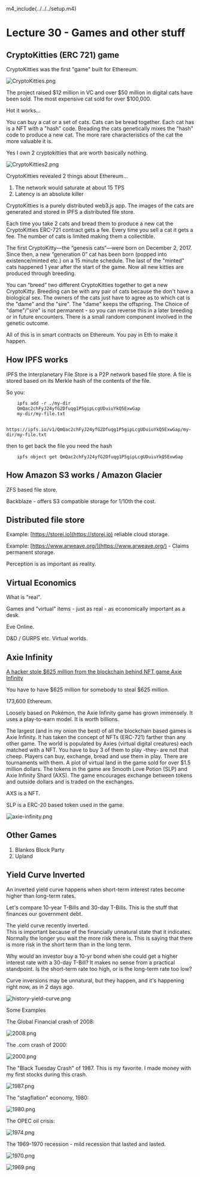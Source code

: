 m4_include(../../../setup.m4)

# Lecture 30 - Games and other stuff

## CryptoKitties (ERC 721) game

CryptoKitties was the first "game" built for Ethereum.

![CryptoKitties.png](CryptoKitties.png)

The project raised $12 million in VC and over $50 million in
digital cats have been sold.  The most expensive cat sold for
over $100,000.

Hot it works...

You can buy a cat or a set of cats.   Cats can be bread together.
Each cat has is a NFT with a "hash" code.  Breading the cats
genetically mixes the "hash" code to produce a new cat.   The 
more rare characteristics of the cat the more valuable it is.

Yes I own 2 cryptokitties that are worth basically nothing.

![CryptoKitties2.png](CryptoKitties2.png)

CryptoKitties revealed 2 things about Ethereum...

1. The network would saturate at about 15 TPS
2. Latency is an absolute killer

CryptoKitties is a purely distributed web3.js app.  The images
of the cats are generated and stored in IPFS a distributed
file store.

Each time you take 2 cats and bread them to produce a new cat
the CryptoKitties ERC-721 contract gets a fee.   Every time you
sell a cat it gets a fee.  The number of cats is limited 
making them a collectible.

The first CryptoKitty—the “genesis cats“—were born on December 2, 2017.
Since then, a new “generation 0” cat has been born (popped into existence/minted etc.) on a 15 minute schedule.
The last of the "minted" cats happened 1 year after the start of the game.
Now all new kitties are produced through breeding.

You can “breed” two different CryptoKitties together to get a new CryptoKitty.
Breeding can be with any pair of cats because the don't have a biological sex.
The owners of the cats just have to agree as to which cat is the "dame" and the "sire".
The "dame" keeps the offspring.  The Choice of "dame"/"sire" is not permanent - so you
can reverse this in a later breeding or in future encounters.   There is a small
random component involved in the genetic outcome.

All of this is in smart contracts on Ethereum.  You pay in Eth to make it happen.

## How IPFS works 

IPFS the Interplanetary File Store is a P2P network based file store.  A file is stored based on its Merkle hash
of the contents of the file.

So you:

```
	ipfs add -r ./my-dir
	QmQac2chFyJ24yfG2Dfuqg1P5gipLcgUDuiuYkQ5ExwGap
	my-dir/my-file.txt
```

```
	https://ipfs.io/v1/QmQac2chFyJ24yfG2Dfuqg1P5gipLcgUDuiuYkQ5ExwGap/my-dir/my-file.txt
```

then to get back the file you need the hash

```
	ipfs object get QmQac2chFyJ24yfG2Dfuqg1P5gipLcgUDuiuYkQ5ExwGap
```




## How Amazon S3 works / Amazon Glacier

ZFS based file store.

Backblaze - offers S3 compatible storage for 1/10th the cost.




## Distributed file store

Example: [https://storej.io](https://storej.io) reliable cloud storage.

Example: [https://www.arweave.org/](https://www.arweave.org/) - Claims permanent storage.

Perception is as important as reality.




## Virtual Economics

What is "real".

Games and "virtual" items - just as real - as economically important as a desk.

Eve Online.

D&D / GURPS etc.  Virtual worlds.





## Axie Infinity 

[A hacker stole $625 million from the blockchain behind NFT game Axie Infinity](https://www.theverge.com/2022/3/29/23001620/sky-mavis-axie-infinity-ronin-blockchain-validation-defi-hack-nft)

You have to have $625 million for somebody to steal $625 million.

173,600 Ethereum.

Loosely based on Pokémon, the Axie Infinity game has grown immensely. It uses a play-to-earn model.
It is worth billions.

The largest (and in my onion the best) of all the blockchain based games is Axie Infinity.
It has taken the concept of NFTs (ERC-721) farther than any other game.
The world is populated by Axies (virtual digital creatures) each matched with a NFT.
You have to buy 3 of them to play -they- are not that cheep.  Players can buy, exchange, bread and use them in play.
There are tournaments with them.   A plot of virtual land in the game sold for over $1.5 million dollars.
The tokens in the game are Smooth Love Potion (SLP) and Axie Infinity Shard (AXS).
The game encourages exchange between tokens and outside dollars and is traded
on the exchanges.


AXS is a NFT.

SLP is a ERC-20 based token used in the game.

![axie-infinity.png](axie-infinity.png)



## Other Games

1. Blankos Block Party
2. Upland




## Yield Curve Inverted

An inverted yield curve happens when short-term interest rates become higher than long-term rates.

Let's compare 10-year T-Bills and 30-day T-Bills.  This is the stuff that finances our government debt.

The yield curve recently inverted.  
This is important because of the financially unnatural state that it indicates.  Normally the longer you
wait the more risk there is.   This is saying that there is more risk in the short term than in the long
term.

Why would an investor buy a 10-yr bond when she could get a higher interest rate with a 30-day T-Bill?
It makes no sense from a practical standpoint. Is the short-term rate too high, or is the long-term rate too low? 

Curve inversions may be unnatural, but they happen, and it's happening right now, as in 2 days ago.

![history-yield-curve.png](history-yield-curve.png)


Some Examples

The Global Financial crash of 2008:

![2008.png](2008.png)

The .com crash of 2000:

![2000.png](2000.png)

The "Black Tuesday Crash" of 1987.  This is my favorite.  I made money with my first stocks during
this crash.

![1987.png](1987.png)

The "stagflation" economy, 1980:

![1980.png](1980.png)

The OPEC oil crisis:

![1974.png](1974.png)

The 1969-1970 recession - mild recession that lasted and lasted.

![1970.png](1970.png) 

![1969.png](1969.png)
